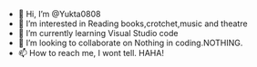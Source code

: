 - 👋 Hi, I’m @Yukta0808
- 👀 I’m interested in Reading books,crotchet,music and theatre
- 🌱 I’m currently learning Visual Studio code
- 💞️ I’m looking to collaborate on Nothing in coding.NOTHING.
- 📫 How to reach me, I wont tell. HAHA!

<!---
Yukta0808/Yukta0808 is a ✨ special ✨ repository because its `README.md` (this file) appears on your GitHub profile.
You can click the Preview link to take a look at your changes.
--->
